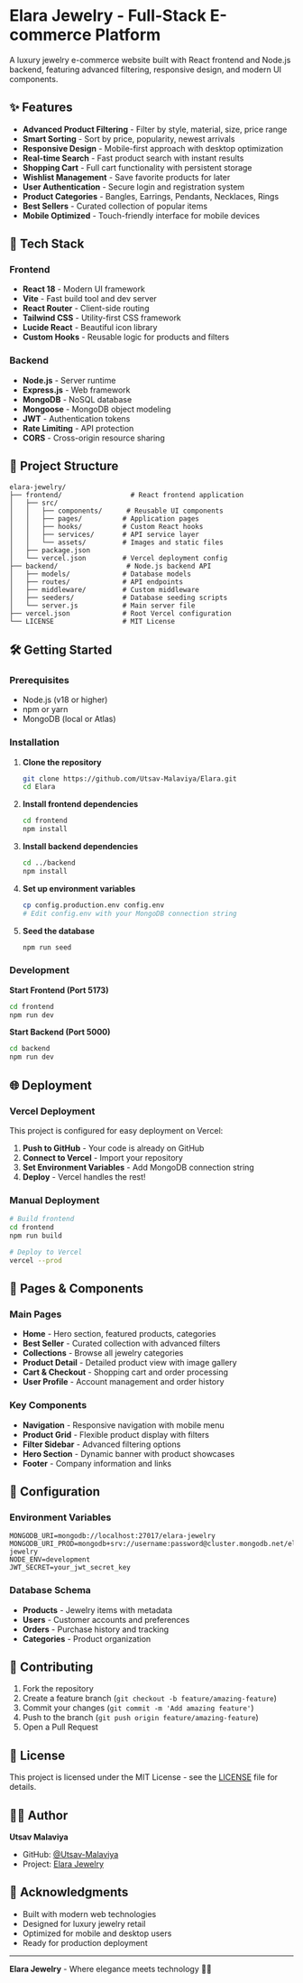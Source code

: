 # Elara Jewelry - Full-Stack E-commerce Platform

A luxury jewelry e-commerce website built with React frontend and Node.js backend, featuring advanced filtering, responsive design, and modern UI components.

## ✨ Features

- **Advanced Product Filtering** - Filter by style, material, size, price range
- **Smart Sorting** - Sort by price, popularity, newest arrivals
- **Responsive Design** - Mobile-first approach with desktop optimization
- **Real-time Search** - Fast product search with instant results
- **Shopping Cart** - Full cart functionality with persistent storage
- **Wishlist Management** - Save favorite products for later
- **User Authentication** - Secure login and registration system
- **Product Categories** - Bangles, Earrings, Pendants, Necklaces, Rings
- **Best Sellers** - Curated collection of popular items
- **Mobile Optimized** - Touch-friendly interface for mobile devices

## 🚀 Tech Stack

### Frontend
- **React 18** - Modern UI framework
- **Vite** - Fast build tool and dev server
- **React Router** - Client-side routing
- **Tailwind CSS** - Utility-first CSS framework
- **Lucide React** - Beautiful icon library
- **Custom Hooks** - Reusable logic for products and filters

### Backend
- **Node.js** - Server runtime
- **Express.js** - Web framework
- **MongoDB** - NoSQL database
- **Mongoose** - MongoDB object modeling
- **JWT** - Authentication tokens
- **Rate Limiting** - API protection
- **CORS** - Cross-origin resource sharing

## 📁 Project Structure

```
elara-jewelry/
├── frontend/                 # React frontend application
│   ├── src/
│   │   ├── components/      # Reusable UI components
│   │   ├── pages/          # Application pages
│   │   ├── hooks/          # Custom React hooks
│   │   ├── services/       # API service layer
│   │   └── assets/         # Images and static files
│   ├── package.json
│   └── vercel.json         # Vercel deployment config
├── backend/                 # Node.js backend API
│   ├── models/             # Database models
│   ├── routes/             # API endpoints
│   ├── middleware/         # Custom middleware
│   ├── seeders/            # Database seeding scripts
│   └── server.js           # Main server file
├── vercel.json             # Root Vercel configuration
└── LICENSE                 # MIT License
```

## 🛠️ Getting Started

### Prerequisites
- Node.js (v18 or higher)
- npm or yarn
- MongoDB (local or Atlas)

### Installation

1. **Clone the repository**
   ```bash
   git clone https://github.com/Utsav-Malaviya/Elara.git
   cd Elara
   ```

2. **Install frontend dependencies**
   ```bash
   cd frontend
   npm install
   ```

3. **Install backend dependencies**
   ```bash
   cd ../backend
   npm install
   ```

4. **Set up environment variables**
   ```bash
   cp config.production.env config.env
   # Edit config.env with your MongoDB connection string
   ```

5. **Seed the database**
   ```bash
   npm run seed
   ```

### Development

**Start Frontend (Port 5173)**
```bash
cd frontend
npm run dev
```

**Start Backend (Port 5000)**
```bash
cd backend
npm run dev
```

## 🌐 Deployment

### Vercel Deployment
This project is configured for easy deployment on Vercel:

1. **Push to GitHub** - Your code is already on GitHub
2. **Connect to Vercel** - Import your repository
3. **Set Environment Variables** - Add MongoDB connection string
4. **Deploy** - Vercel handles the rest!

### Manual Deployment
```bash
# Build frontend
cd frontend
npm run build

# Deploy to Vercel
vercel --prod
```

## 📱 Pages & Components

### Main Pages
- **Home** - Hero section, featured products, categories
- **Best Seller** - Curated collection with advanced filters
- **Collections** - Browse all jewelry categories
- **Product Detail** - Detailed product view with image gallery
- **Cart & Checkout** - Shopping cart and order processing
- **User Profile** - Account management and order history

### Key Components
- **Navigation** - Responsive navigation with mobile menu
- **Product Grid** - Flexible product display with filters
- **Filter Sidebar** - Advanced filtering options
- **Hero Section** - Dynamic banner with product showcases
- **Footer** - Company information and links

## 🔧 Configuration

### Environment Variables
```env
MONGODB_URI=mongodb://localhost:27017/elara-jewelry
MONGODB_URI_PROD=mongodb+srv://username:password@cluster.mongodb.net/elara-jewelry
NODE_ENV=development
JWT_SECRET=your_jwt_secret_key
```

### Database Schema
- **Products** - Jewelry items with metadata
- **Users** - Customer accounts and preferences
- **Orders** - Purchase history and tracking
- **Categories** - Product organization

## 🤝 Contributing

1. Fork the repository
2. Create a feature branch (`git checkout -b feature/amazing-feature`)
3. Commit your changes (`git commit -m 'Add amazing feature'`)
4. Push to the branch (`git push origin feature/amazing-feature`)
5. Open a Pull Request

## 📄 License

This project is licensed under the MIT License - see the [LICENSE](LICENSE) file for details.

## 👨‍💻 Author

**Utsav Malaviya**
- GitHub: [@Utsav-Malaviya](https://github.com/Utsav-Malaviya)
- Project: [Elara Jewelry](https://github.com/Utsav-Malaviya/Elara)

## 🙏 Acknowledgments

- Built with modern web technologies
- Designed for luxury jewelry retail
- Optimized for mobile and desktop users
- Ready for production deployment

---

**Elara Jewelry** - Where elegance meets technology 💎✨
